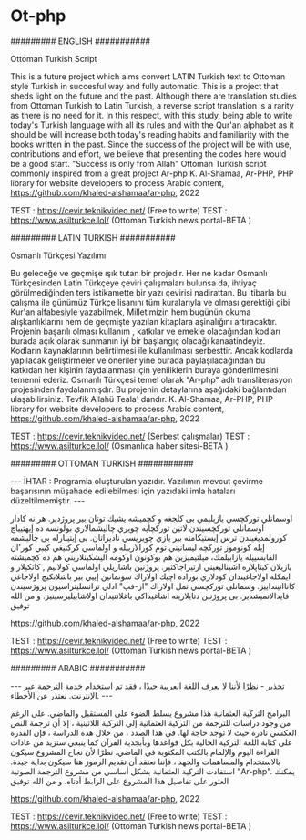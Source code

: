 # Ot-php

######### ENGLISH ###########

Ottoman Turkish Script

This is a future project which aims convert LATIN Turkish text to Ottoman style Turkish in succesful way and fully automatic.
This is a project that sheds light on the future and the past. Although there are translation studies from Ottoman Turkish to Latin Turkish, a reverse script translation is a rarity as there is no need for it. In this respect, with this study, being able to write today's Turkish language with all its rules and with the Qur'an alphabet as it should be will increase both today's reading habits and familiarity with the books written in the past. Since the success of the project will be with use, contributions and effort, we believe that presenting the codes here would be a good start.
"Success is only from Allah"
Ottoman Turkish script commonly inspired from a great project Ar-php 
K. Al-Shamaa, Ar-PHP, PHP library for website developers to process Arabic content, 
https://github.com/khaled-alshamaa/ar-php, 2022

TEST : https://cevir.teknikvideo.net/ (Free to write)
TEST : https://www.asilturkce.lol/  (Ottoman Turkish news portal-BETA )

######### LATIN TURKISH ###########

Osmanlı Türkçesi Yazılımı

Bu geleceğe ve geçmişe ışık tutan bir projedir. Her ne kadar Osmanlı Türkçesinden Latin Türkçeye çeviri çalışmaları bulunsa da, ihtiyaç görülmediğinden ters istikamette bir yazı çevirisi nadirattan. Bu itibarla bu çalışma ile günümüz Türkçe lisanını tüm kuralarıyla ve olması gerektiği gibi Kur'an alfabesiyle yazabilmek, Milletimizin hem bugünün okuma alışkanlıklarını hem de geçmişte yazılan kitaplara aşinalığını artıracaktır. Projenin başarılı olması kullanım , katkılar ve emekle olacağından kodları burada açık olarak sunmanın iyi bir başlangıç olacağı kanaatindeyiz. Kodların kaynaklarının belirtilmesi ile kullanılması serbesttir. Ancak kodlarda yapılacak geliştirmeler ve öneriler yine burada paylaşılacağından bu katkıdan her kişinin faydalanması için yeniliklerin buraya gönderilmesini temenni ederiz.
Osmanlı Türkçesi temel olarak "Ar-php" adlı transliterasyon projesinden faydalanmışdır.
Bu projenin detaylarına aşağıdaki bağlantıdan ulaşabilirsiniz.
Tevfik Allahü Teala' dandır.
K. Al-Shamaa, Ar-PHP, PHP library for website developers to process Arabic content, 
https://github.com/khaled-alshamaa/ar-php, 2022

TEST : https://cevir.teknikvideo.net/ (Serbest çalışmalar)
TEST : https://www.asilturkce.lol/  (Osmanlıca haber sitesi-BETA )

######### OTTOMAN TURKISH ###########

--- İHTAR : Programla oluşturulan yazıdır. Yazılımın mevcut çevirme başarısının müşahade edilebilmesi için yazıdaki imla hataları düzeltilmemiştir. --- 

اوسمانلي توركچسي يازيليمي بی كلجغه و كچميشه يشيك توتان بير پروژدير. هر نه كادار اوسمانلي توركچسيندن لاتين توركچايه چويري چاليشمالاري بولونسه ده إیهتيياچ كورولمديغيندن ترس إیستيكامته بير يازي چويريسي ناديراتان. بی إیتيبارله بی چاليشمه إیله كونوموز توركچه ليسانيني توم كورالارييله و اولماسي كركتيغي كيبي كور'ان الفابسييله يازابيلمك، ميلتيميزين هم بوكونون اوكومه اليشكينلاريني هم ده كچميشته يازيلان كيتاپلاره اشيناليغيني ارتيراجاكتير. پروژنين باشاريلي اولماسي كولانيم , كاتكيلار و ايمكله اولاجاغيندان كودلاري بوراده اچيك اولاراك سونمانين إیيي بير باشلانكيچ اولاجاغي كانااتينداييز. وسمانلي توركچسي تمل اولاراك "ار-فپ" ادلي ترانسليتراسيون پروژسيندن فايدالانميشدير. بی پروژنين دتايلارينه اشاغيداكي باغلانتيدان اولاشابيليرسينيز.
و من الله توفیق

https://github.com/khaled-alshamaa/ar-php, 2022

TEST : https://cevir.teknikvideo.net/ (Free to write)
TEST : https://www.asilturkce.lol/  (Ottoman Turkish news portal-BETA )

######### ARABIC ###########

--- تحذير - نظرًا لأننا لا نعرف اللغة العربية جيدًا ، فقد تم استخدام خدمة الترجمة عبر الإنترنت. نعتذر عن الأخطاء. --- 

البرامج التركية العثمانية
هذا مشروع يسلط الضوء على المستقبل والماضي. على الرغم من وجود دراسات للترجمة من التركية العثمانية إلى التركية اللاتينية ، إلا أن ترجمة النص العكسي نادرة حيث لا توجد حاجة لها. في هذا الصدد ، من خلال هذه الدراسة ، فإن القدرة على كتابة اللغة التركية الحالية بكل قواعدها وبأبجدية القرآن كما ينبغي ستزيد من عادات القراءة اليوم والإلمام بالكتب المكتوبة في الماضي. نظرًا لأن نجاح المشروع سيكون بالاستخدام والمساهمات والجهد ، فإننا نعتقد أن تقديم الرموز هنا سيكون بداية جيدة.
استفادت التركية العثمانية بشكل أساسي من مشروع الترجمة الصوتية "Ar-php".
يمكنك العثور على تفاصيل هذا المشروع على الرابط أدناه.
و من الله توفیق

https://github.com/khaled-alshamaa/ar-php, 2022

TEST : https://cevir.teknikvideo.net/ (Free to write)
TEST : https://www.asilturkce.lol/  (Ottoman Turkish news portal-BETA )
